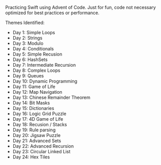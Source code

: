 Practicing Swift using Advent of Code.  Just for fun, code not necessary optimized for best practices or performance.

Themes Identified:
* Day 1: Simple Loops
* Day 2: Strings
* Day 3: Modulo
* Day 4: Conditionals
* Day 5: Simple Recusion
* Day 6: HashSets
* Day 7: Intermediate Recursion
* Day 8: Complex Loops
* Day 9: Queues
* Day 10: Dynamic Programming
* Day 11: Game of Life
* Day 12: Map Navigation
* Day 13: Chinese Remainder Theorem
* Day 14: Bit Masks
* Day 15: Dictionaries
* Day 16: Logic Grid Puzzle
* Day 17: 4D Game of Life
* Day 18: Recusion / Stacks
* Day 19: Rule parsing
* Day 20: Jigsaw Puzzle
* Day 21: Advanced Sets
* Day 22: Advanced Recursion
* Day 23: Circular Linked List
* Day 24: Hex Tiles